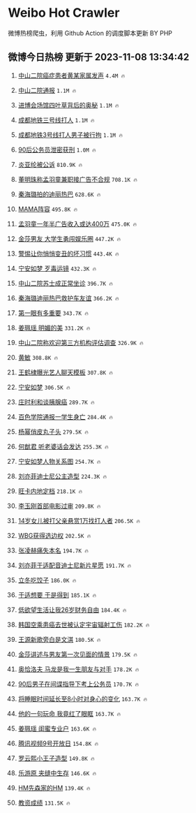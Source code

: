 # Weibo Hot Crawler 



微博热榜爬虫，利用 Github Action 的调度脚本更新 BY PHP 


## 微博今日热榜 更新于 2023-11-08 13:34:42 
1. [中山二院癌症患者黄某家属发声](https://s.weibo.com/weibo?q=%23%E4%B8%AD%E5%B1%B1%E4%BA%8C%E9%99%A2%E7%99%8C%E7%97%87%E6%82%A3%E8%80%85%E9%BB%84%E6%9F%90%E5%AE%B6%E5%B1%9E%E5%8F%91%E5%A3%B0%23&t=31&band_rank=1&Refer=top) `4.4M 🔥` 

1. [中山二院通报](https://s.weibo.com/weibo?q=%23%E4%B8%AD%E5%B1%B1%E4%BA%8C%E9%99%A2%E9%80%9A%E6%8A%A5%23&t=31&band_rank=2&Refer=top) `1.1M 🔥` 

1. [进博会场馆四叶草背后的奥秘](https://s.weibo.com/weibo?q=%23%E8%BF%9B%E5%8D%9A%E4%BC%9A%E5%9C%BA%E9%A6%86%E5%9B%9B%E5%8F%B6%E8%8D%89%E8%83%8C%E5%90%8E%E7%9A%84%E5%A5%A5%E7%A7%98%23&t=31&band_rank=3&Refer=top) `1.1M 🔥` 

1. [成都地铁三号线打人](https://s.weibo.com/weibo?q=%23%E6%88%90%E9%83%BD%E5%9C%B0%E9%93%81%E4%B8%89%E5%8F%B7%E7%BA%BF%E6%89%93%E4%BA%BA%23&t=31&band_rank=4&Refer=top) `1.1M 🔥` 

1. [成都地铁3号线打人男子被行拘](https://s.weibo.com/weibo?q=%23%E6%88%90%E9%83%BD%E5%9C%B0%E9%93%813%E5%8F%B7%E7%BA%BF%E6%89%93%E4%BA%BA%E7%94%B7%E5%AD%90%E8%A2%AB%E8%A1%8C%E6%8B%98%23&t=31&band_rank=5&Refer=top) `1.1M 🔥` 

1. [90后公务员泄密获刑](https://s.weibo.com/weibo?q=%2390%E5%90%8E%E5%85%AC%E5%8A%A1%E5%91%98%E6%B3%84%E5%AF%86%E8%8E%B7%E5%88%91%23&t=31&band_rank=6&Refer=top) `1.0M 🔥` 

1. [炎亚纶被公诉](https://s.weibo.com/weibo?q=%23%E7%82%8E%E4%BA%9A%E7%BA%B6%E8%A2%AB%E5%85%AC%E8%AF%89%23&t=31&band_rank=7&Refer=top) `810.9K 🔥` 

1. [董明珠称孟羽童兼职接广告不合规](https://s.weibo.com/weibo?q=%23%E8%91%A3%E6%98%8E%E7%8F%A0%E7%A7%B0%E5%AD%9F%E7%BE%BD%E7%AB%A5%E5%85%BC%E8%81%8C%E6%8E%A5%E5%B9%BF%E5%91%8A%E4%B8%8D%E5%90%88%E8%A7%84%23&t=31&band_rank=8&Refer=top) `708.1K 🔥` 

1. [秦海璐拍的迪丽热巴](https://s.weibo.com/weibo?q=%23%E7%A7%A6%E6%B5%B7%E7%92%90%E6%8B%8D%E7%9A%84%E8%BF%AA%E4%B8%BD%E7%83%AD%E5%B7%B4%23&t=31&band_rank=9&Refer=top) `628.6K 🔥` 

1. [MAMA阵容](https://s.weibo.com/weibo?q=MAMA%E9%98%B5%E5%AE%B9&t=31&band_rank=10&Refer=top) `495.8K 🔥` 

1. [孟羽童一年半广告收入或达400万](https://s.weibo.com/weibo?q=%23%E5%AD%9F%E7%BE%BD%E7%AB%A5%E4%B8%80%E5%B9%B4%E5%8D%8A%E5%B9%BF%E5%91%8A%E6%94%B6%E5%85%A5%E6%88%96%E8%BE%BE400%E4%B8%87%23&t=31&band_rank=11&Refer=top) `475.0K 🔥` 

1. [金莎男友 大学生勇闯娱乐圈](https://s.weibo.com/weibo?q=%E9%87%91%E8%8E%8E%E7%94%B7%E5%8F%8B%20%E5%A4%A7%E5%AD%A6%E7%94%9F%E5%8B%87%E9%97%AF%E5%A8%B1%E4%B9%90%E5%9C%88&t=31&band_rank=12&Refer=top) `447.2K 🔥` 

1. [警惕让你悄悄变丑的坏习惯](https://s.weibo.com/weibo?q=%E8%AD%A6%E6%83%95%E8%AE%A9%E4%BD%A0%E6%82%84%E6%82%84%E5%8F%98%E4%B8%91%E7%9A%84%E5%9D%8F%E4%B9%A0%E6%83%AF&t=31&band_rank=13&Refer=top) `443.4K 🔥` 

1. [宁安如梦 歹毒运镜](https://s.weibo.com/weibo?q=%E5%AE%81%E5%AE%89%E5%A6%82%E6%A2%A6%20%E6%AD%B9%E6%AF%92%E8%BF%90%E9%95%9C&t=31&band_rank=14&Refer=top) `432.3K 🔥` 

1. [中山二院苏士成正常坐诊](https://s.weibo.com/weibo?q=%23%E4%B8%AD%E5%B1%B1%E4%BA%8C%E9%99%A2%E8%8B%8F%E5%A3%AB%E6%88%90%E6%AD%A3%E5%B8%B8%E5%9D%90%E8%AF%8A%23&t=31&band_rank=15&Refer=top) `396.7K 🔥` 

1. [秦海璐迪丽热巴救护车友谊](https://s.weibo.com/weibo?q=%23%E7%A7%A6%E6%B5%B7%E7%92%90%E8%BF%AA%E4%B8%BD%E7%83%AD%E5%B7%B4%E6%95%91%E6%8A%A4%E8%BD%A6%E5%8F%8B%E8%B0%8A%23&t=31&band_rank=16&Refer=top) `366.2K 🔥` 

1. [第一眼有多重要](https://s.weibo.com/weibo?q=%23%E7%AC%AC%E4%B8%80%E7%9C%BC%E6%9C%89%E5%A4%9A%E9%87%8D%E8%A6%81%23&t=31&band_rank=17&Refer=top) `343.7K 🔥` 

1. [姜珮瑶 明媚的美](https://s.weibo.com/weibo?q=%E5%A7%9C%E7%8F%AE%E7%91%B6%20%E6%98%8E%E5%AA%9A%E7%9A%84%E7%BE%8E&t=31&band_rank=18&Refer=top) `331.2K 🔥` 

1. [中山二院称欢迎第三方机构评估调查](https://s.weibo.com/weibo?q=%23%E4%B8%AD%E5%B1%B1%E4%BA%8C%E9%99%A2%E7%A7%B0%E6%AC%A2%E8%BF%8E%E7%AC%AC%E4%B8%89%E6%96%B9%E6%9C%BA%E6%9E%84%E8%AF%84%E4%BC%B0%E8%B0%83%E6%9F%A5%23&t=31&band_rank=19&Refer=top) `326.9K 🔥` 

1. [黄敏](https://s.weibo.com/weibo?q=%E9%BB%84%E6%95%8F&t=31&band_rank=20&Refer=top) `308.8K 🔥` 

1. [王鹤棣曝光艺人聊天模板](https://s.weibo.com/weibo?q=%23%E7%8E%8B%E9%B9%A4%E6%A3%A3%E6%9B%9D%E5%85%89%E8%89%BA%E4%BA%BA%E8%81%8A%E5%A4%A9%E6%A8%A1%E6%9D%BF%23&t=31&band_rank=21&Refer=top) `307.8K 🔥` 

1. [宁安如梦](https://s.weibo.com/weibo?q=%E5%AE%81%E5%AE%89%E5%A6%82%E6%A2%A6&t=31&band_rank=22&Refer=top) `306.5K 🔥` 

1. [庄时利和谈胰腺癌](https://s.weibo.com/weibo?q=%E5%BA%84%E6%97%B6%E5%88%A9%E5%92%8C%E8%B0%88%E8%83%B0%E8%85%BA%E7%99%8C&t=31&band_rank=23&Refer=top) `289.7K 🔥` 

1. [百色学院通报一学生身亡](https://s.weibo.com/weibo?q=%23%E7%99%BE%E8%89%B2%E5%AD%A6%E9%99%A2%E9%80%9A%E6%8A%A5%E4%B8%80%E5%AD%A6%E7%94%9F%E8%BA%AB%E4%BA%A1%23&t=31&band_rank=24&Refer=top) `284.4K 🔥` 

1. [杨幂俏皮丸子头](https://s.weibo.com/weibo?q=%23%E6%9D%A8%E5%B9%82%E4%BF%8F%E7%9A%AE%E4%B8%B8%E5%AD%90%E5%A4%B4%23&t=31&band_rank=25&Refer=top) `279.5K 🔥` 

1. [何猷君 听老婆话会发达](https://s.weibo.com/weibo?q=%E4%BD%95%E7%8C%B7%E5%90%9B%20%E5%90%AC%E8%80%81%E5%A9%86%E8%AF%9D%E4%BC%9A%E5%8F%91%E8%BE%BE&t=31&band_rank=26&Refer=top) `255.3K 🔥` 

1. [宁安如梦人物关系图](https://s.weibo.com/weibo?q=%23%E5%AE%81%E5%AE%89%E5%A6%82%E6%A2%A6%E4%BA%BA%E7%89%A9%E5%85%B3%E7%B3%BB%E5%9B%BE%23&t=31&band_rank=27&Refer=top) `254.7K 🔥` 

1. [刘亦菲迪士尼公主造型](https://s.weibo.com/weibo?q=%23%E5%88%98%E4%BA%A6%E8%8F%B2%E8%BF%AA%E5%A3%AB%E5%B0%BC%E5%85%AC%E4%B8%BB%E9%80%A0%E5%9E%8B%23&t=31&band_rank=28&Refer=top) `224.3K 🔥` 

1. [旺卡内地定档](https://s.weibo.com/weibo?q=%23%E6%97%BA%E5%8D%A1%E5%86%85%E5%9C%B0%E5%AE%9A%E6%A1%A3%23&t=31&band_rank=29&Refer=top) `218.1K 🔥` 

1. [李玉刚首部电影过审](https://s.weibo.com/weibo?q=%23%E6%9D%8E%E7%8E%89%E5%88%9A%E9%A6%96%E9%83%A8%E7%94%B5%E5%BD%B1%E8%BF%87%E5%AE%A1%23&t=31&band_rank=30&Refer=top) `209.8K 🔥` 

1. [14岁女儿被打父亲悬赏1万找打人者](https://s.weibo.com/weibo?q=%2314%E5%B2%81%E5%A5%B3%E5%84%BF%E8%A2%AB%E6%89%93%E7%88%B6%E4%BA%B2%E6%82%AC%E8%B5%8F1%E4%B8%87%E6%89%BE%E6%89%93%E4%BA%BA%E8%80%85%23&t=31&band_rank=31&Refer=top) `206.5K 🔥` 

1. [WBG获得选边权](https://s.weibo.com/weibo?q=%23WBG%E8%8E%B7%E5%BE%97%E9%80%89%E8%BE%B9%E6%9D%83%23&t=31&band_rank=32&Refer=top) `202.5K 🔥` 

1. [张凌赫痛失本名](https://s.weibo.com/weibo?q=%23%E5%BC%A0%E5%87%8C%E8%B5%AB%E7%97%9B%E5%A4%B1%E6%9C%AC%E5%90%8D%23&t=31&band_rank=33&Refer=top) `194.7K 🔥` 

1. [刘亦菲于适配音迪士尼新片星愿](https://s.weibo.com/weibo?q=%23%E5%88%98%E4%BA%A6%E8%8F%B2%E4%BA%8E%E9%80%82%E9%85%8D%E9%9F%B3%E8%BF%AA%E5%A3%AB%E5%B0%BC%E6%96%B0%E7%89%87%E6%98%9F%E6%84%BF%23&t=31&band_rank=34&Refer=top) `191.7K 🔥` 

1. [立冬吃饺子](https://s.weibo.com/weibo?q=%23%E7%AB%8B%E5%86%AC%E5%90%83%E9%A5%BA%E5%AD%90%23&t=31&band_rank=35&Refer=top) `186.0K 🔥` 

1. [于适想要 于是得到](https://s.weibo.com/weibo?q=%E4%BA%8E%E9%80%82%E6%83%B3%E8%A6%81%20%E4%BA%8E%E6%98%AF%E5%BE%97%E5%88%B0&t=31&band_rank=36&Refer=top) `185.1K 🔥` 

1. [低欲望生活让我26岁财务自由](https://s.weibo.com/weibo?q=%23%E4%BD%8E%E6%AC%B2%E6%9C%9B%E7%94%9F%E6%B4%BB%E8%AE%A9%E6%88%9126%E5%B2%81%E8%B4%A2%E5%8A%A1%E8%87%AA%E7%94%B1%23&t=31&band_rank=37&Refer=top) `184.4K 🔥` 

1. [韩国空乘患癌去世被认定宇宙辐射工伤](https://s.weibo.com/weibo?q=%23%E9%9F%A9%E5%9B%BD%E7%A9%BA%E4%B9%98%E6%82%A3%E7%99%8C%E5%8E%BB%E4%B8%96%E8%A2%AB%E8%AE%A4%E5%AE%9A%E5%AE%87%E5%AE%99%E8%BE%90%E5%B0%84%E5%B7%A5%E4%BC%A4%23&t=31&band_rank=38&Refer=top) `182.2K 🔥` 

1. [王源新歌旁白是文淇](https://s.weibo.com/weibo?q=%23%E7%8E%8B%E6%BA%90%E6%96%B0%E6%AD%8C%E6%97%81%E7%99%BD%E6%98%AF%E6%96%87%E6%B7%87%23&t=31&band_rank=39&Refer=top) `180.5K 🔥` 

1. [金莎讲述与男友第一次见面的情景](https://s.weibo.com/weibo?q=%23%E9%87%91%E8%8E%8E%E8%AE%B2%E8%BF%B0%E4%B8%8E%E7%94%B7%E5%8F%8B%E7%AC%AC%E4%B8%80%E6%AC%A1%E8%A7%81%E9%9D%A2%E7%9A%84%E6%83%85%E6%99%AF%23&t=31&band_rank=40&Refer=top) `179.5K 🔥` 

1. [奥恰洛夫 马龙是我一生朋友与对手](https://s.weibo.com/weibo?q=%E5%A5%A5%E6%81%B0%E6%B4%9B%E5%A4%AB%20%E9%A9%AC%E9%BE%99%E6%98%AF%E6%88%91%E4%B8%80%E7%94%9F%E6%9C%8B%E5%8F%8B%E4%B8%8E%E5%AF%B9%E6%89%8B&t=31&band_rank=41&Refer=top) `178.2K 🔥` 

1. [90后男子在间谍指导下考上公务员](https://s.weibo.com/weibo?q=%2390%E5%90%8E%E7%94%B7%E5%AD%90%E5%9C%A8%E9%97%B4%E8%B0%8D%E6%8C%87%E5%AF%BC%E4%B8%8B%E8%80%83%E4%B8%8A%E5%85%AC%E5%8A%A1%E5%91%98%23&t=31&band_rank=42&Refer=top) `170.7K 🔥` 

1. [将睡眠时间延长至8小时对身心的变化](https://s.weibo.com/weibo?q=%E5%B0%86%E7%9D%A1%E7%9C%A0%E6%97%B6%E9%97%B4%E5%BB%B6%E9%95%BF%E8%87%B38%E5%B0%8F%E6%97%B6%E5%AF%B9%E8%BA%AB%E5%BF%83%E7%9A%84%E5%8F%98%E5%8C%96&t=31&band_rank=43&Refer=top) `163.7K 🔥` 

1. [他的一句玩命 我竟红了眼眶](https://s.weibo.com/weibo?q=%E4%BB%96%E7%9A%84%E4%B8%80%E5%8F%A5%E7%8E%A9%E5%91%BD%20%E6%88%91%E7%AB%9F%E7%BA%A2%E4%BA%86%E7%9C%BC%E7%9C%B6&t=31&band_rank=44&Refer=top) `163.7K 🔥` 

1. [姜珮瑶 闺蜜专业户](https://s.weibo.com/weibo?q=%E5%A7%9C%E7%8F%AE%E7%91%B6%20%E9%97%BA%E8%9C%9C%E4%B8%93%E4%B8%9A%E6%88%B7&t=31&band_rank=45&Refer=top) `163.6K 🔥` 

1. [腾讯视频9号开放日](https://s.weibo.com/weibo?q=%E8%85%BE%E8%AE%AF%E8%A7%86%E9%A2%919%E5%8F%B7%E5%BC%80%E6%94%BE%E6%97%A5&t=31&band_rank=46&Refer=top) `154.8K 🔥` 

1. [罗云熙小王子造型](https://s.weibo.com/weibo?q=%E7%BD%97%E4%BA%91%E7%86%99%E5%B0%8F%E7%8E%8B%E5%AD%90%E9%80%A0%E5%9E%8B&t=31&band_rank=47&Refer=top) `149.8K 🔥` 

1. [乐游原 夹缝中生存](https://s.weibo.com/weibo?q=%E4%B9%90%E6%B8%B8%E5%8E%9F%20%E5%A4%B9%E7%BC%9D%E4%B8%AD%E7%94%9F%E5%AD%98&t=31&band_rank=48&Refer=top) `146.6K 🔥` 

1. [HM先森家的HM](https://s.weibo.com/weibo?q=HM%E5%85%88%E6%A3%AE%E5%AE%B6%E7%9A%84HM&t=31&band_rank=49&Refer=top) `139.4K 🔥` 

1. [教资成绩](https://s.weibo.com/weibo?q=%E6%95%99%E8%B5%84%E6%88%90%E7%BB%A9&t=31&band_rank=50&Refer=top) `131.5K 🔥` 

